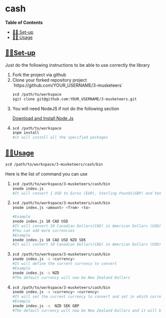# cash
**Table of Contents**

- [👩‍💻 Set-up](#set-up)
- [🏃‍♀️ Usage](#usage)



## [👩‍💻Set-up](#set-up)

Just do the following instructions to be able to use correctly the library

<ol>
<li>
Fork the project via github
</li>

<li>Clone your forked repository project `https://github.com/YOUR_USERNAME/3-musketeers`

```sh
❯cd /path/to/workspace
❯git clone git@github.com:YOUR_USERNAME/3-musketeers.git
```
</li>	
<li>
You will need NodeJS if not do the following section

[Download and Install Node Js](https://nodejs.org/en/download/)
</li>
<li>

```sh
❯cd /path/to/workspace
❯npm install 
#it will install all the specified packages
```

</li>
</ol>

## [🏃‍♀️Usage](#usage)



```sh
❯cd /path/to/workspace/3-musketeers/cash/bin
```
Here is the list of command you can use
<ol>
<li>

```sh
❯cd /path/to/workspace/3-musketeers/cash/bin
❯node index.js
#It will convert 1 USD to Euros (EUR), Sterling Pounds(GBP) and Yens (JPY) by default)
```
</li>
<li>

```sh
❯cd /path/to/workspace/3-musketeers/cash/bin
❯node index.js <amount> <from> <to> 

#Example
❯node index.js 10 CAD USD
#It will convert 10 Canadian Dollars(CAD) in American Dollars (USD)
#You can add more currencies
#Example
❯node index.js 10 CAD USD NZD SEK
#It will convert 10 Canadian Dollars(CAD) in American Dollars (USD), New Zealand Dollars (NZD) and Swedish Krona (SEK)
```
</li>
<li>

```sh
❯cd /path/to/workspace/3-musketeers/cash/bin
❯node index.js -s <currency>
#It will define the current currency to convert
#Example
❯node index.js -s NZD
#The default currency will now be New Zealand Dollars
```
</li>
<li>

```sh
❯cd /path/to/workspace/3-musketeers/cash/bin
❯node index.js -s <currency> <currency> 
#It will set the current currency to convert and set in which currency it will be converted
#Example
❯node index.js -s  NZD SEK GBP
#The default currency will now be New Zealand Dollars and it will be converted in Swedish Krona (SEK) and Sterling Pounds(GBP)
```
</li>
</ol>

